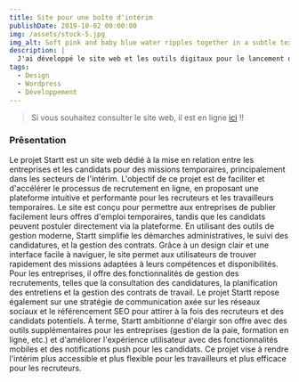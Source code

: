 ```yaml
---
title: Site pour une boîte d'intérim
publishDate: 2019-10-02 00:00:00
img: /assets/stock-5.jpg
img_alt: Soft pink and baby blue water ripples together in a subtle texture.
description: |
  J'ai développé le site web et les outils digitaux pour le lancement de Startt, une plateforme d'intérim pour un client, marquant ainsi ma première expérience avec un CMS.
tags:
  - Design
  - Wordpress
  - Développement
---
```

> Si vous souhaitez consulter le site web, il est en ligne [ici](https://www.wp-dhyt-sio2025.sio1-2lerebours.org/wordpress/) !!
### Prêsentation

Le projet Startt est un site web dédié à la mise en relation entre les entreprises et les candidats pour des missions temporaires, principalement dans les secteurs de l'intérim. L'objectif de ce projet est de faciliter et d'accélérer le processus de recrutement en ligne, en proposant une plateforme intuitive et performante pour les recruteurs et les travailleurs temporaires. Le site est conçu pour permettre aux entreprises de publier facilement leurs offres d'emploi temporaires, tandis que les candidats peuvent postuler directement via la plateforme. En utilisant des outils de gestion moderne, Startt simplifie les démarches administratives, le suivi des candidatures, et la gestion des contrats. Grâce à un design clair et une interface facile à naviguer, le site permet aux utilisateurs de trouver rapidement des missions adaptées à leurs compétences et disponibilités. Pour les entreprises, il offre des fonctionnalités de gestion des recrutements, telles que la consultation des candidatures, la planification des entretiens et la gestion des contrats de travail. Le projet Startt repose également sur une stratégie de communication axée sur les réseaux sociaux et le référencement SEO pour attirer à la fois des recruteurs et des candidats potentiels. À terme, Startt ambitionne d'élargir son offre avec des outils supplémentaires pour les entreprises (gestion de la paie, formation en ligne, etc.) et d'améliorer l'expérience utilisateur avec des fonctionnalités mobiles et des notifications push pour les candidats. Ce projet vise à rendre l'intérim plus accessible et plus flexible pour les travailleurs et plus efficace pour les recruteurs.
